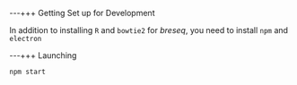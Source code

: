 ---+++ Getting Set up for Development

In addition to installing `R` and `bowtie2` for _breseq_, you need to install `npm` and `electron`

---+++ Launching

```
npm start
```
